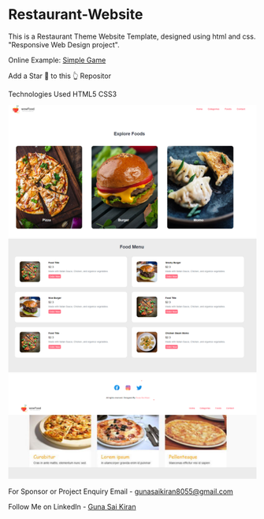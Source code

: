 # Restaurant-Website
This is a Restaurant Theme Website Template, designed using html and css.
 "Responsive Web Design project".

 Online Example: <a href="https://gunasaikiran.github.io/Simple-snake-game.github.io/">Simple Game</a>

Add a Star 🌟 to this 👆 Repositor

Technologies Used
HTML5
CSS3

<p align="center">
  <img src="https://github.com/Gunasaikiran/Restaurant-Website/blob/main/screenshot%2001.png" >
  <img src="https://github.com/Gunasaikiran/Restaurant-Website/blob/main/website%20screen%20shots.png" >
  <img src="https://github.com/Gunasaikiran/Restaurant-Website/blob/main/website%20screenshot02.png" >
  
</p>


For Sponsor or Project Enquiry
Email - gunasaikiran8055@gmail.com

Follow Me on
LinkedIn - <a href="https://www.linkedin.com/in/guna-sai-kiran-b526a2220/">Guna Sai Kiran</a>


